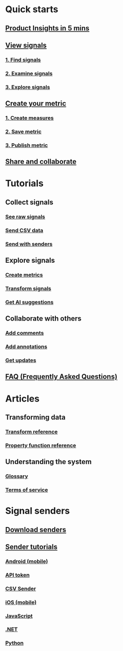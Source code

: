 # Quick starts
## [ Product Insights in 5 mins](xref:developers/quick-starts/what-is) 
## [View signals](xref:developers/quick-starts/1_view-signals)
### [1. Find signals](xref:developers/quick-starts/1_1_find)
### [2. Examine signals](xref:developers/quick-starts/1_2_examine)
### [3. Explore signals](xref:developers/quick-starts/1_3_explore)
## [Create your metric](xref:developers/quick-starts/2_create-own-metric)
### [1. Create measures](xref:developers/quick-starts/2_1_create-measure)
### [2. Save metric](xref:developers/quick-starts/2_2_save-metric)
### [3. Publish metric](xref:developers/quick-starts/2_3_publish)
## [Share and collaborate](xref:developers/quick-starts/3_share-collaborate)

# Tutorials
## Collect signals
### [See raw signals](xref:developers/tutorials/see-raw)
### [Send CSV data](xref:developers/tutorials/send-csv)
### [Send with senders](xref:developers/tutorials/send-using-senders)
## Explore signals
### [Create metrics](xref:developers/tutorials/create-metrics)
### [Transform signals](xref:developers/tutorials/transform-data)
### [Get AI suggestions](xref:developers/tutorials/get-ai)

## Collaborate with others
### [Add comments](xref:developers/tutorials/add-comments)
### [Add annotations](xref:developers/tutorials/add-annotations)
### [Get updates](xref:developers/tutorials/get-updates)
## [FAQ (Frequently Asked Questions)](xref:developers/faq/index)

# Articles
## Transforming data    
### [Transform reference](xref:developers/articles/transform-ref)
### [Property function reference](xref:developers/articles/property-fn)
## Understanding the system  
### [Glossary](xref:developers/articles/glossary)
### [Terms of service](xref:developers/articles/terms-of-service)

# Signal senders
## [Download senders](xref:developers/downloads/index)
## [Sender tutorials](xref:developers/downloads/tutorials/index)
### [Android (mobile)](xref:developers/downloads/android-java)
### [API token](xref:developers/downloads/api-token)
### [CSV Sender](xref:developers/downloads/ingest)
### [iOS (mobile)](xref:developers/downloads/ios-objc)
### [JavaScript](xref:developers/downloads/js)
### [.NET](xref:developers/downloads/dotnet)
### [Python](xref:developers/downloads/python)
